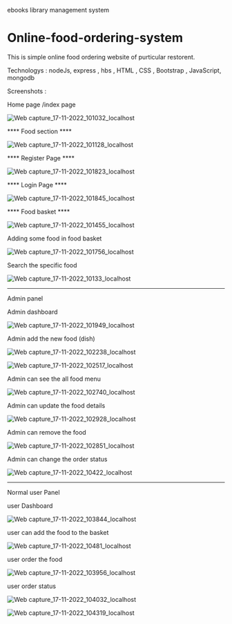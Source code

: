 ebooks library management system



# Online-food-ordering-system

This is simple online food ordering website of purticular restorent. 

Technologys :  nodeJs, express , hbs , HTML , CSS , Bootstrap , JavaScript, mongodb


Screenshots :

Home page /index page

![Web capture_17-11-2022_101032_localhost](https://user-images.githubusercontent.com/118426413/202630115-512c6aa6-6c23-4385-b043-77f84da055c0.jpeg)



**** Food section ****

![Web capture_17-11-2022_101128_localhost](https://user-images.githubusercontent.com/118426413/202630249-fe374bc7-7534-4cae-95ae-27161b2443e6.jpeg)



**** Register Page ****

![Web capture_17-11-2022_101823_localhost](https://user-images.githubusercontent.com/118426413/202630331-bc42c9a3-e7bf-47c6-885b-14a392fb0691.jpeg)



**** Login Page ****

![Web capture_17-11-2022_101845_localhost](https://user-images.githubusercontent.com/118426413/202630513-3289bfe0-6a4d-46da-b290-a90a5cd805a7.jpeg)



**** Food basket ****

![Web capture_17-11-2022_101455_localhost](https://user-images.githubusercontent.com/118426413/202630610-51c9e22e-415f-41ae-b767-a053a8621b79.jpeg)



Adding some food in food basket

![Web capture_17-11-2022_101756_localhost](https://user-images.githubusercontent.com/118426413/202630670-dbdb4111-0c6d-4040-b82f-603b64fa9544.jpeg)



Search the specific food

![Web capture_17-11-2022_10133_localhost](https://user-images.githubusercontent.com/118426413/202630784-fc60a479-5f90-4115-b621-0054c07911c2.jpeg)




***********************************************************************
Admin panel 

Admin dashboard


![Web capture_17-11-2022_101949_localhost](https://user-images.githubusercontent.com/118426413/202630940-da753cdf-eba1-44f9-8523-9b1e1c57f27a.jpeg)



Admin add the new food (dish)

![Web capture_17-11-2022_102238_localhost](https://user-images.githubusercontent.com/118426413/202631235-bc5f7604-02f2-4b10-b5a9-996729df0c05.jpeg)


![Web capture_17-11-2022_102517_localhost](https://user-images.githubusercontent.com/118426413/202631252-88f035a0-f8a7-4ef7-b1a3-38f25786951e.jpeg)



Admin can see the all food menu

![Web capture_17-11-2022_102740_localhost](https://user-images.githubusercontent.com/118426413/202631386-743beb03-8f1c-4e70-be9b-89f3d7548162.jpeg)



Admin can update the food details

![Web capture_17-11-2022_102928_localhost](https://user-images.githubusercontent.com/118426413/202631459-18badb43-7c36-49dc-9388-5a156aecbc22.jpeg)



Admin can remove the food

![Web capture_17-11-2022_102851_localhost](https://user-images.githubusercontent.com/118426413/202631543-f5ab29dd-fd35-46bf-b04e-e56952bc7b24.jpeg)




Admin can change the order status

![Web capture_17-11-2022_10422_localhost](https://user-images.githubusercontent.com/118426413/202631745-78765e61-da58-4535-869f-2806a17fff56.jpeg)




****************************************************************************

Normal user Panel

user Dashboard
 
![Web capture_17-11-2022_103844_localhost](https://user-images.githubusercontent.com/118426413/202631885-355b698e-c4f8-4626-a99f-5e82112339d7.jpeg)



user can add the food to the basket

![Web capture_17-11-2022_10481_localhost](https://user-images.githubusercontent.com/118426413/202631983-6934f04e-a5a8-47c1-ae7d-d9daa8f92c14.jpeg)



user order the food

![Web capture_17-11-2022_103956_localhost](https://user-images.githubusercontent.com/118426413/202632033-c67d45e0-d770-440f-943b-b500ac902d48.jpeg)



user order status 

![Web capture_17-11-2022_104032_localhost](https://user-images.githubusercontent.com/118426413/202632146-3a01e131-ba0d-4f9e-8868-b53c58409a7d.jpeg)


![Web capture_17-11-2022_104319_localhost](https://user-images.githubusercontent.com/118426413/202632184-1971138b-1171-43ff-89f0-8b431a3fc59d.jpeg)








